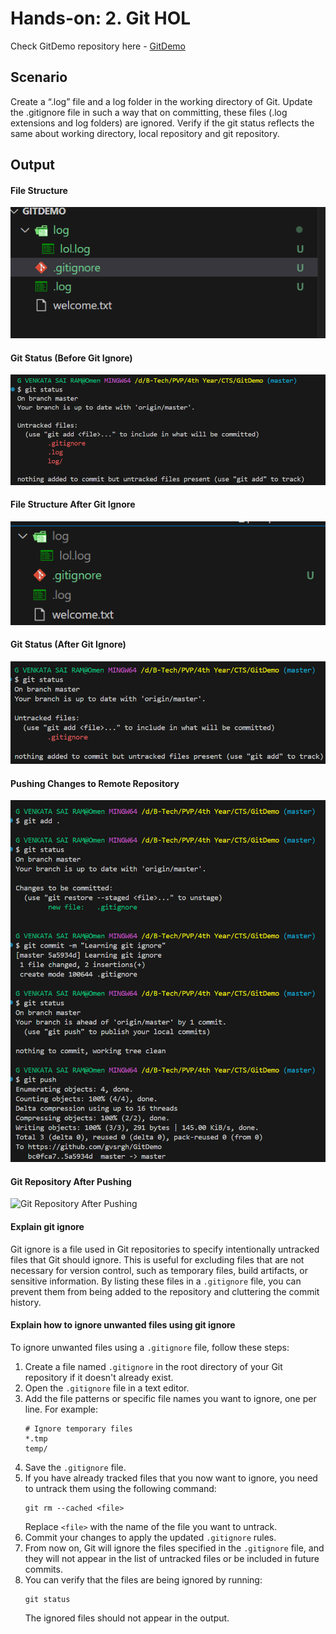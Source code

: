 # Hands-on: 2. Git HOL

Check GitDemo repository here - [GitDemo](https://github.com/gvsrgh/GitDemo)

## Scenario
Create a “.log” file and a log folder in the working directory of Git. Update the .gitignore file in such a way that on committing, these files (.log extensions and log folders) are ignored.
Verify if the git status reflects the same about working directory, local repository and git repository. 

## Output
#### File Structure
![File Structure](./Output/01_file_structure.png)


#### Git Status (Before Git Ignore)
![Git Status Before Git Ignore](./Output/02_git_status_before_gitignore.png)

#### File Structure After Git Ignore
![File Structure After Git Ignore](./Output/03_gitignore_file_grayout.png)

#### Git Status (After Git Ignore)
![Git Status After Git Ignore](./Output/04_git_status_after_gitignore.png)

#### Pushing Changes to Remote Repository
![Pushing Changes](./Output/05_pushing_to_git.png)

#### Git Repository After Pushing
![Git Repository After Pushing](./Output/06_git_repository.png)

#### Explain git ignore
Git ignore is a file used in Git repositories to specify intentionally untracked files that Git should ignore. This is useful for excluding files that are not necessary for version control, such as temporary files, build artifacts, or sensitive information. By listing these files in a `.gitignore` file, you can prevent them from being added to the repository and cluttering the commit history.

#### Explain how to ignore unwanted files using git ignore
To ignore unwanted files using a `.gitignore` file, follow these steps:

1. Create a file named `.gitignore` in the root directory of your Git repository if it doesn't already exist.
2. Open the `.gitignore` file in a text editor.
3. Add the file patterns or specific file names you want to ignore, one per line. For example:
   ```
   # Ignore temporary files
   *.tmp
   temp/
   ```
4. Save the `.gitignore` file.
5. If you have already tracked files that you now want to ignore, you need to untrack them using the following command:
   ```
   git rm --cached <file>
   ```
   Replace `<file>` with the name of the file you want to untrack.
6. Commit your changes to apply the updated `.gitignore` rules.
7. From now on, Git will ignore the files specified in the `.gitignore` file, and they will not appear in the list of untracked files or be included in future commits.
8. You can verify that the files are being ignored by running:
    ```
    git status
    ```
    The ignored files should not appear in the output.